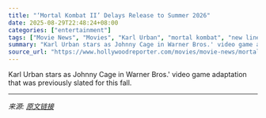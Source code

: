 ```yaml
---
title: "‘Mortal Kombat II’ Delays Release to Summer 2026"
date: 2025-08-29T22:48:24+08:00
categories: ["entertainment"]
tags: ["Movie News", "Movies", "Karl Urban", "mortal kombat", "new line", "Video Games", "Warner Bros."]
summary: "Karl Urban stars as Johnny Cage in Warner Bros.' video game adaptation that was previously slated for this fall."
source_url: "https://www.hollywoodreporter.com/movies/movie-news/mortal-kombat-ii-summer-2026-release-date-1236357393/"
---
```


Karl Urban stars as Johnny Cage in Warner Bros.' video game adaptation that was previously slated for this fall.

---

*来源: [原文链接](https://www.hollywoodreporter.com/movies/movie-news/mortal-kombat-ii-summer-2026-release-date-1236357393/)*
